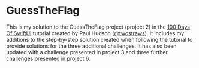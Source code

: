 # GuessTheFlag

This is my solution to the GuessTheFlag project (project 2) in the [100 Days Of SwiftUI](https://www.hackingwithswift.com/100/swiftui/) tutorial created by
Paul Hudson ([@twostraws](https://github.com/twostraws)). It includes my additions to the step-by-step solution created when following the tutorial
to provide solutions for the three additional challenges. It has also been updated with a challenge presented in project 3 and three further challenges presented in project 6.
